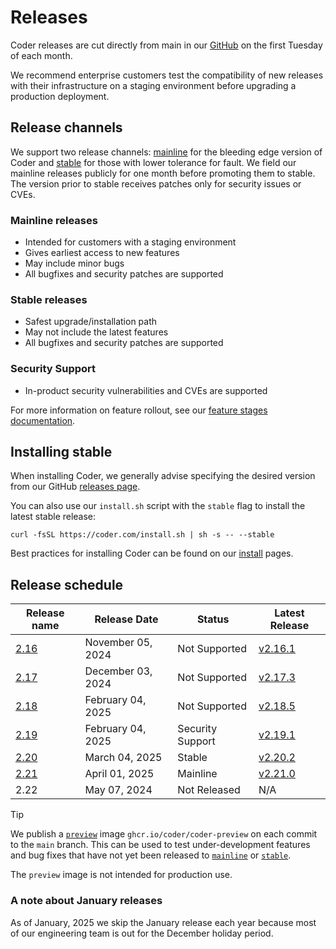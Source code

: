 # Releases

Coder releases are cut directly from main in our
[GitHub](https://github.com/coder/coder) on the first Tuesday of each month.

We recommend enterprise customers test the compatibility of new releases with
their infrastructure on a staging environment before upgrading a production
deployment.

## Release channels

We support two release channels:
[mainline](https://github.com/coder/coder/releases/tag/v2.20.0) for the bleeding
edge version of Coder and
[stable](https://github.com/coder/coder/releases/latest) for those with lower
tolerance for fault. We field our mainline releases publicly for one month
before promoting them to stable. The version prior to stable receives patches
only for security issues or CVEs.

### Mainline releases

- Intended for customers with a staging environment
- Gives earliest access to new features
- May include minor bugs
- All bugfixes and security patches are supported

### Stable releases

- Safest upgrade/installation path
- May not include the latest features
- All bugfixes and security patches are supported

### Security Support

- In-product security vulnerabilities and CVEs are supported

For more information on feature rollout, see our
[feature stages documentation](../releases/feature-stages.md).

## Installing stable

When installing Coder, we generally advise specifying the desired version from
our GitHub [releases page](https://github.com/coder/coder/releases).

You can also use our `install.sh` script with the `stable` flag to install the
latest stable release:

```shell
curl -fsSL https://coder.com/install.sh | sh -s -- --stable
```

Best practices for installing Coder can be found on our [install](../index.md)
pages.

## Release schedule

<!-- RELEASE_CALENDAR_START -->
| Release name                                   | Release Date      | Status           | Latest Release                                                 |
|------------------------------------------------|-------------------|------------------|----------------------------------------------------------------|
| [2.16](https://coder.com/changelog/coder-2-16) | November 05, 2024 | Not Supported    | [v2.16.1](https://github.com/coder/coder/releases/tag/v2.16.1) |
| [2.17](https://coder.com/changelog/coder-2-17) | December 03, 2024 | Not Supported    | [v2.17.3](https://github.com/coder/coder/releases/tag/v2.17.3) |
| [2.18](https://coder.com/changelog/coder-2-18) | February 04, 2025 | Not Supported    | [v2.18.5](https://github.com/coder/coder/releases/tag/v2.18.5) |
| [2.19](https://coder.com/changelog/coder-2-19) | February 04, 2025 | Security Support | [v2.19.1](https://github.com/coder/coder/releases/tag/v2.19.1) |
| [2.20](https://coder.com/changelog/coder-2-20) | March 04, 2025    | Stable           | [v2.20.2](https://github.com/coder/coder/releases/tag/v2.20.2) |
| [2.21](https://coder.com/changelog/coder-2-21) | April 01, 2025    | Mainline         | [v2.21.0](https://github.com/coder/coder/releases/tag/v2.21.0) |
| 2.22                                           | May 07, 2024      | Not Released     | N/A                                                            |
<!-- RELEASE_CALENDAR_END -->

> [!TIP]
> We publish a
> [`preview`](https://github.com/coder/coder/pkgs/container/coder-preview) image
> `ghcr.io/coder/coder-preview` on each commit to the `main` branch. This can be
> used to test under-development features and bug fixes that have not yet been
> released to [`mainline`](#mainline-releases) or [`stable`](#stable-releases).
>
> The `preview` image is not intended for production use.

### A note about January releases

As of January, 2025 we skip the January release each year because most of our engineering team is out for the December holiday period.
